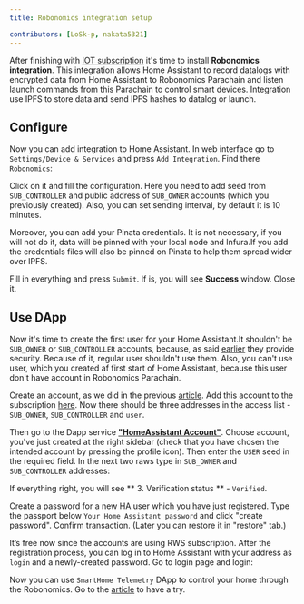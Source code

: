 ```yaml
---
title: Robonomics integration setup

contributors: [LoSk-p, nakata5321]
---
```


After finishing with [IOT subscription](/docs/sub-activate/) it's time to install **Robonomics integration**. This integration allows Home Assistant to record datalogs with encrypted data from Home Assistant to Robonomics Parachain and listen launch commands from this Parachain to control smart devices. Integration use IPFS to store data and send IPFS hashes to  datalog or launch.

## Configure

Now you can add integration to Home Assistant. In web interface go to `Settings/Device & Services` and press `Add Integration`. Find there `Robonomics`:

<robo-wiki-picture src="home-assistant/add-integration.jpg" />

Click on it and fill the configuration. Here you need to add seed from `SUB_CONTROLLER` and public address of `SUB_OWNER` accounts (which you previously created).
Also, you can set sending interval, by default it is 10 minutes.

Moreover, you can add your Pinata credentials. It is not necessary, if you will not do it, data will be pinned with your local node and Infura.If you add the credentials files will also be pinned on Pinata to help them spread wider over IPFS.

<robo-wiki-picture src="home-assistant/config.jpg" />

 Fill in everything and press `Submit`. If is, you will see **Success** window. Close it.

## Use DApp

Now it's time to create the first user for your Home Assistant.It shouldn't be `SUB_OWNER` or `SUB_CONTROLLER` accounts, because,
as said [earlier](/docs/sub-activate/) they provide security. Because of it, regular user shouldn't use them. 
Also, you can't use user, which you created af first start of Home Assistant, because this user don't have 
account in Robonomics Parachain.

Create an account, as we did in the previous [article](/docs/sub-activate/). 
Add this account to the subscription [here](https://dapp.robonomics.network/#/subscription/devices). Now there should be three addresses in the access list - `SUB_OWNER`, `SUB_CONTROLLER` and `user`.

<robo-wiki-picture src="home-assistant/user.jpg" />

Then go to the Dapp service [**"HomeAssistant Account"**](https://dapp.robonomics.network/#/home-assistant). Choose account, 
you've just created at the right sidebar (check that you have chosen the intended account by pressing the profile icon).
Then enter the `USER` seed in the required field. In the next two raws type in `SUB_OWNER` and `SUB_CONTROLLER` addresses:

<robo-wiki-picture src="home-assistant/acc-pass.jpg" />

If everything right, you will see ** 3. Verification status ** - `Verified`.

Create a password for a new HA user which you have just registered. Type the passport below `Your Home Assistant password` and click "create password". Confirm transaction. (Later you can restore it in "restore" tab.)

<robo-wiki-picture src="home-assistant/password.jpg" />

It’s free now since the accounts are using RWS subscription. After the registration process, you can log in to Home Assistant with your address as `login` and a newly-created password. Go to login page and login:

<robo-wiki-picture src="home-assistant/acc-login.jpg" />

Now you can use `SmartHome Telemetry` DApp to control your home through the Robonomics. Go to the [article](/docs/use-dapp/) to have a try.